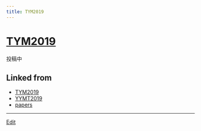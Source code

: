 ```yaml
---
title: TYM2019
---
```

# [TYM2019](/TYM2019)

投稿中





## Linked from

* [TYM2019](/TYM2019)
* [YYMT2019](/YYMT2019)
* [papers](/papers)


----
[Edit](https://github.com/vitroid/vitroid.github.io/edit/master/MD/TYM2019.md)
